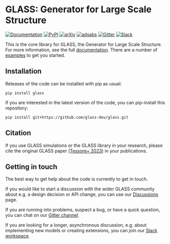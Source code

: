 
**GLASS**: Generator for Large Scale Structure
==============================================

[![Documentation](https://readthedocs.org/projects/glass/badge/?version=latest)](https://glass.readthedocs.io/en/latest/)
[![PyPI](https://img.shields.io/pypi/v/glass)](https://pypi.org/project/glass)
[![arXiv](https://img.shields.io/badge/arXiv-2302.XXXXX-red)](https://arxiv.org)
[![adsabs](https://img.shields.io/badge/ads-2023arXiv2302XXXXXT-blueviolet)](https://ui.adsabs.harvard.edu/abs/2023arXiv2302XXXXXT)
[![Gitter](https://badges.gitter.im/glass-dev/glass.svg)](https://gitter.im/glass-dev/glass)
[![Slack](https://img.shields.io/badge/join-Slack-4A154B)](https://glass-dev.github.io/slack)

This is the core library for GLASS, the Generator for Large Scale Structure.
For more information, see the full [documentation].  There are a number of
[examples] to get you started.


Installation
------------

Releases of the code can be installed with pip as usual:

    pip install glass

If you are interested in the latest version of the code, you can pip-install
this repository:

    pip install git+https://github.com/glass-dev/glass.git


Citation
--------

If you use GLASS simulations or the GLASS library in your research, please cite
the original GLASS paper [(Tessore+ 2023)](CITATION.md) in your publications.


Getting in touch
----------------

The best way to get help about the code is currently to get in touch.

If you would like to start a discussion with the wider GLASS community about
e.g. a design decision or API change, you can use our [Discussions] page.

If you are running into problems, suspect a bug, or have a quick question, you
can chat on our [Gitter channel].

If you are looking for a longer, asynchronous discussion, e.g. about
implementing new models or creating extensions, you can join our [Slack
workspace].


[documentation]: https://glass.readthedocs.io/
[examples]: https://glass.readthedocs.io/projects/examples/
[Discussions]: https://github.com/orgs/glass-dev/discussions
[Gitter channel]: https://gitter.im/glass-dev/glass
[Slack workspace]: https://glass-dev.github.io/slack
